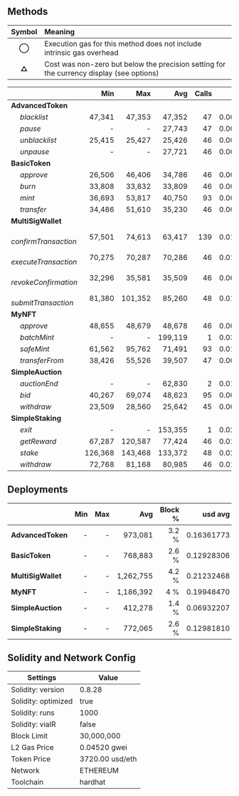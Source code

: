 ## Methods
| **Symbol** | **Meaning**                                                                              |
| :--------: | :--------------------------------------------------------------------------------------- |
|    **◯**   | Execution gas for this method does not include intrinsic gas overhead                    |
|    **△**   | Cost was non-zero but below the precision setting for the currency display (see options) |

|                             |     Min |     Max |     Avg | Calls |    usd avg |
| :-------------------------- | ------: | ------: | ------: | ----: | ---------: |
| **AdvancedToken**           |         |         |         |       |            |
|        *blacklist*          |  47,341 |  47,353 |  47,352 |    47 | 0.00796195 |
|        *pause*              |       - |       - |  27,743 |    47 | 0.00466482 |
|        *unblacklist*        |  25,415 |  25,427 |  25,426 |    46 | 0.00427523 |
|        *unpause*            |       - |       - |  27,721 |    46 | 0.00466112 |
| **BasicToken**              |         |         |         |       |            |
|        *approve*            |  26,506 |  46,406 |  34,786 |    46 | 0.00584906 |
|        *burn*               |  33,808 |  33,832 |  33,809 |    46 | 0.00568478 |
|        *mint*               |  36,693 |  53,817 |  40,750 |    93 | 0.00685187 |
|        *transfer*           |  34,486 |  51,610 |  35,230 |    46 | 0.00592371 |
| **MultiSigWallet**          |         |         |         |       |            |
|        *confirmTransaction* |  57,501 |  74,613 |  63,417 |   139 | 0.01066319 |
|        *executeTransaction* |  70,275 |  70,287 |  70,286 |    46 | 0.01181817 |
|        *revokeConfirmation* |  32,296 |  35,581 |  35,509 |    46 | 0.00597063 |
|        *submitTransaction*  |  81,380 | 101,352 |  85,260 |    48 | 0.01433596 |
| **MyNFT**                   |         |         |         |       |            |
|        *approve*            |  48,655 |  48,679 |  48,678 |    46 | 0.00818491 |
|        *batchMint*          |       - |       - | 199,119 |     1 | 0.03348067 |
|        *safeMint*           |  61,562 |  95,762 |  71,491 |    93 | 0.01202078 |
|        *transferFrom*       |  38,426 |  55,526 |  39,507 |    47 | 0.00664287 |
| **SimpleAuction**           |         |         |         |       |            |
|        *auctionEnd*         |       - |       - |  62,830 |     2 | 0.01056449 |
|        *bid*                |  40,267 |  69,074 |  48,623 |    95 | 0.00817567 |
|        *withdraw*           |  23,509 |  28,560 |  25,642 |    45 | 0.00431155 |
| **SimpleStaking**           |         |         |         |       |            |
|        *exit*               |       - |       - | 153,355 |     1 | 0.02578572 |
|        *getReward*          |  67,287 | 120,587 |  77,424 |    46 | 0.01301838 |
|        *stake*              | 126,368 | 143,468 | 133,372 |    48 | 0.02242570 |
|        *withdraw*           |  72,768 |  81,168 |  80,985 |    46 | 0.01361714 |

## Deployments
|                    | Min | Max  |       Avg | Block % |    usd avg |
| :----------------- | --: | ---: | --------: | ------: | ---------: |
| **AdvancedToken**  |   - |    - |   973,081 |   3.2 % | 0.16361773 |
| **BasicToken**     |   - |    - |   768,883 |   2.6 % | 0.12928306 |
| **MultiSigWallet** |   - |    - | 1,262,755 |   4.2 % | 0.21232468 |
| **MyNFT**          |   - |    - | 1,186,392 |     4 % | 0.19948470 |
| **SimpleAuction**  |   - |    - |   412,278 |   1.4 % | 0.06932207 |
| **SimpleStaking**  |   - |    - |   772,065 |   2.6 % | 0.12981810 |

## Solidity and Network Config
| **Settings**        | **Value**       |
| ------------------- | --------------- |
| Solidity: version   | 0.8.28          |
| Solidity: optimized | true            |
| Solidity: runs      | 1000            |
| Solidity: viaIR     | false           |
| Block Limit         | 30,000,000      |
| L2 Gas Price        | 0.04520 gwei    |
| Token Price         | 3720.00 usd/eth |
| Network             | ETHEREUM        |
| Toolchain           | hardhat         |

